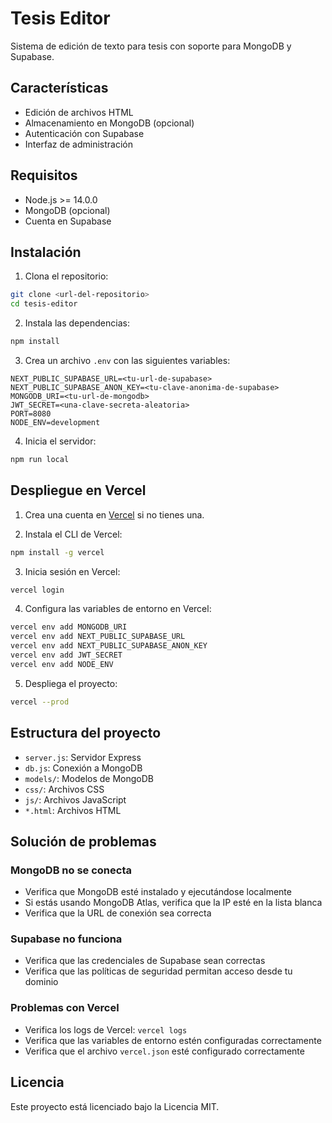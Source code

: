 # Tesis Editor

Sistema de edición de texto para tesis con soporte para MongoDB y Supabase.

## Características

- Edición de archivos HTML
- Almacenamiento en MongoDB (opcional)
- Autenticación con Supabase
- Interfaz de administración

## Requisitos

- Node.js >= 14.0.0
- MongoDB (opcional)
- Cuenta en Supabase

## Instalación

1. Clona el repositorio:
```bash
git clone <url-del-repositorio>
cd tesis-editor
```

2. Instala las dependencias:
```bash
npm install
```

3. Crea un archivo `.env` con las siguientes variables:
```
NEXT_PUBLIC_SUPABASE_URL=<tu-url-de-supabase>
NEXT_PUBLIC_SUPABASE_ANON_KEY=<tu-clave-anonima-de-supabase>
MONGODB_URI=<tu-url-de-mongodb>
JWT_SECRET=<una-clave-secreta-aleatoria>
PORT=8080
NODE_ENV=development
```

4. Inicia el servidor:
```bash
npm run local
```

## Despliegue en Vercel

1. Crea una cuenta en [Vercel](https://vercel.com) si no tienes una.

2. Instala el CLI de Vercel:
```bash
npm install -g vercel
```

3. Inicia sesión en Vercel:
```bash
vercel login
```

4. Configura las variables de entorno en Vercel:
```bash
vercel env add MONGODB_URI
vercel env add NEXT_PUBLIC_SUPABASE_URL
vercel env add NEXT_PUBLIC_SUPABASE_ANON_KEY
vercel env add JWT_SECRET
vercel env add NODE_ENV
```

5. Despliega el proyecto:
```bash
vercel --prod
```

## Estructura del proyecto

- `server.js`: Servidor Express
- `db.js`: Conexión a MongoDB
- `models/`: Modelos de MongoDB
- `css/`: Archivos CSS
- `js/`: Archivos JavaScript
- `*.html`: Archivos HTML

## Solución de problemas

### MongoDB no se conecta

- Verifica que MongoDB esté instalado y ejecutándose localmente
- Si estás usando MongoDB Atlas, verifica que la IP esté en la lista blanca
- Verifica que la URL de conexión sea correcta

### Supabase no funciona

- Verifica que las credenciales de Supabase sean correctas
- Verifica que las políticas de seguridad permitan acceso desde tu dominio

### Problemas con Vercel

- Verifica los logs de Vercel: `vercel logs`
- Verifica que las variables de entorno estén configuradas correctamente
- Verifica que el archivo `vercel.json` esté configurado correctamente

## Licencia

Este proyecto está licenciado bajo la Licencia MIT. 